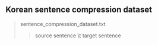 Korean sentence compression dataset
-----------------------------------

> sentence_compression_dataset.txt
>> source sentence \t target sentence


